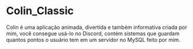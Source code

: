 # Colin_Classic
Colin é uma aplicação animada, divertida e também informativa criada por mim, você consegue usá-lo no Discord, contém sistemas que guardam quantos pontos o usuário tem em um servidor no MySQL feito por mim.
